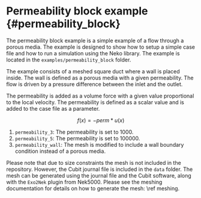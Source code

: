# Permeability block example {#permeability_block}

The permeability block example is a simple example of a flow through a porous
media. The example is designed to show how to setup a simple case file and how
to run a simulation using the Neko library. The example is located in the
`examples/permeability_block` folder.

The example consists of a meshed square duct where a wall is placed inside. The
wall is defined as a porous media with a given permeability. The flow is driven
by a pressure difference between the inlet and the outlet.

The permeability is added as a volume force with a given value proportional to
the local velocity. The permeability is defined as a scalar value and is added
to the case file as a parameter.

$$
    f(x) = - perm * u(x)
$$

1. `permeability_3`: The permeability is set to 1000.
2. `permeability_5`: The permeability is set to 100000.
3. `permeability_wall`: The mesh is modified to include
   a wall boundary condition instead of a porous media.

Please note that due to size constraints the mesh is not included in the
repository. However, the Cubit journal file is included in the
`data` folder. The mesh can be generated using
the journal file and the Cubit software, along with the `Exo2Nek` plugin from
Nek5000. Please see the meshing documentation for details on how to generate the
mesh: \ref meshing.
